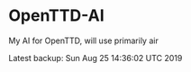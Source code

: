 # OpenTTD-AI
My AI for OpenTTD, will use primarily air

Latest backup: Sun Aug 25 14:36:02 UTC 2019
